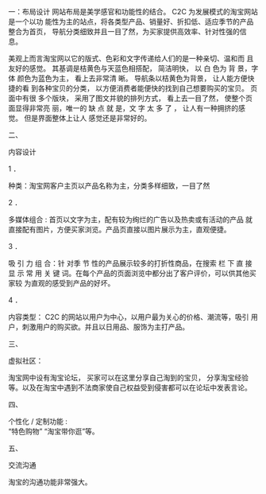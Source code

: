 一：布局设计
网站布局是美学感官和功能性的结合。
C2C
为发展模式的淘宝网站是一个以功
能性为主的站点，将各类型产品、销量好、折扣低、适应季节的产品整合为首页，
导航分类细致并且一目了然，为买家提供高效率、针对性强的信息。
  
美观上而言淘宝网以它的版式、色彩和文字传递给人们的是一种亲切、温和而
且友好的感觉。
其基调是桔黄色与天蓝色相搭配，
简洁明快，
以         白       色为           背           景，字体
颜色为蓝色为主，
看上去非常清 晰。
导航条以桔黄色为背景，
让人能方便快捷的看
到各种宝贝的分类，
以方便消费者能便快的找到自己想要购买的宝贝。
页面中有很
多个版块，
采用了图文并貌的排列方式，
看上去一目了然，
使整个页面显得非常亮
丽，唯一的            缺             点        就         是，文        字             太      多  了     ，
让人有一种拥挤的感觉。
但是界面整体上让人
感觉还是非常好的。
 
二、
 
内容设计
  
1
．
 
种类：淘宝网客户主页以产品名称为主，分类多样细致，一目了然
  
2
．
 
多媒体组合
:
首页以文字为主，配有较为绚烂的广告以及热卖或有活动的产品 
就直接配有图片，方便买家浏览。产品页直接以图片展示为主，直观便捷。
 
3
．
 
吸 引 力  组 合：针 对季 节  性的产品展示较多的打折性商品，在搜索  栏 下 直 接 显 示 
常 用 关 键 词。在每个产品的页面浏览中都分出了客户评价，可以供其他买家较
为直观的感受到产品的好坏。
  
4
．
 
内容类型：
C2C
的网站以用户为中心，以用户最为关心的价格、潮流等，吸引 
用户，刺激用户的购买欲。并且以日用品、服饰为主打产品。
  
三、
 
虚拟社区：
  
淘宝网中设有淘宝论坛，
买家可以在这里分享自己淘到的宝贝，
分享淘宝经验
等。以及在淘宝中遇到不法商家使自己权益受到侵害都可以在论坛中发表言论。
 
四、
 
个性化
/
定制功能
:  
 “特色购物”
“淘宝带你逛”等。
 
五、
 
交流沟通
  
淘宝的沟通功能非常强大。
    

